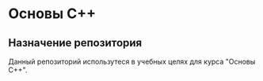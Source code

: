 # Основы С++

## Назначение репозитория

Данный репозиторий использутеся в учебных целях для курса "Основы С++".